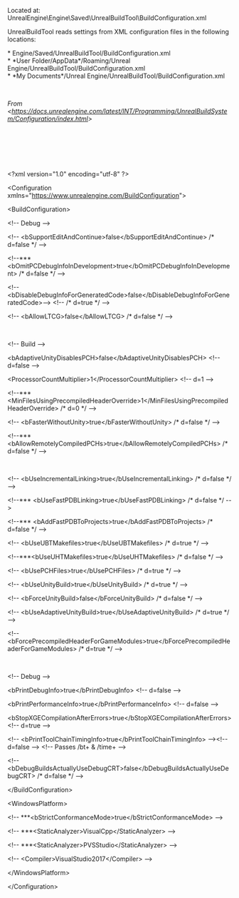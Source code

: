 Located at: UnrealEngine\\Engine\\Saved\\UnrealBuildTool\\BuildConfiguration.xml

UnrealBuildTool reads settings from XML configuration files in the following locations:

\* Engine/Saved/UnrealBuildTool/BuildConfiguration.xml  
\* \*User Folder/AppData\*/Roaming/Unreal Engine/UnrealBuildTool/BuildConfiguration.xml  
\* \*My Documents\*/Unreal Engine/UnrealBuildTool/BuildConfiguration.xml

 

*From &lt;<https://docs.unrealengine.com/latest/INT/Programming/UnrealBuildSystem/Configuration/index.html>&gt;*

 

 

 

&lt;?xml version="1.0" encoding="utf-8" ?&gt;

&lt;Configuration xmlns="https://www.unrealengine.com/BuildConfiguration"&gt;

&lt;BuildConfiguration&gt;

&lt;!-- Debug --&gt;

&lt;!-- &lt;bSupportEditAndContinue&gt;false&lt;/bSupportEditAndContinue&gt; /\* d=false \*/ --&gt;

&lt;!--\*\*\*&lt;bOmitPCDebugInfoInDevelopment&gt;true&lt;/bOmitPCDebugInfoInDevelopment&gt; /\* d=false \*/ --&gt;

&lt;!-- &lt;bDisableDebugInfoForGeneratedCode&gt;false&lt;/bDisableDebugInfoForGeneratedCode&gt;--&gt; &lt;!-- /\* d=true \*/ --&gt;

&lt;!-- &lt;bAllowLTCG&gt;false&lt;/bAllowLTCG&gt; /\* d=false \*/ --&gt;

 

&lt;!-- Build --&gt;

&lt;bAdaptiveUnityDisablesPCH&gt;false&lt;/bAdaptiveUnityDisablesPCH&gt; &lt;!-- d=false --&gt;

&lt;ProcessorCountMultiplier&gt;1&lt;/ProcessorCountMultiplier&gt; &lt;!-- d=1 --&gt;

&lt;!--\*\*\* &lt;MinFilesUsingPrecompiledHeaderOverride&gt;1&lt;/MinFilesUsingPrecompiledHeaderOverride&gt; /\* d=0 \*/ --&gt;

&lt;!-- &lt;bFasterWithoutUnity&gt;true&lt;/bFasterWithoutUnity&gt; /\* d=false \*/ --&gt;

&lt;!--\*\*\* &lt;bAllowRemotelyCompiledPCHs&gt;true&lt;/bAllowRemotelyCompiledPCHs&gt; /\* d=false \*/ --&gt;

 

&lt;!-- &lt;bUseIncrementalLinking&gt;true&lt;/bUseIncrementalLinking&gt; /\* d=false \*/ --&gt;

&lt;!--\*\*\* &lt;bUseFastPDBLinking&gt;true&lt;/bUseFastPDBLinking&gt; /\* d=false \*/ --&gt;

&lt;!--\*\*\* &lt;bAddFastPDBToProjects&gt;true&lt;/bAddFastPDBToProjects&gt; /\* d=false \*/ --&gt;

&lt;!-- &lt;bUseUBTMakefiles&gt;true&lt;/bUseUBTMakefiles&gt; /\* d=true \*/ --&gt;

&lt;!--\*\*\*&lt;bUseUHTMakefiles&gt;true&lt;/bUseUHTMakefiles&gt; /\* d=false \*/ --&gt;

&lt;!-- &lt;bUsePCHFiles&gt;true&lt;/bUsePCHFiles&gt; /\* d=true \*/ --&gt;

&lt;!-- &lt;bUseUnityBuild&gt;true&lt;/bUseUnityBuild&gt; /\* d=true \*/ --&gt;

&lt;!-- &lt;bForceUnityBuild&gt;false&lt;/bForceUnityBuild&gt; /\* d=false \*/ --&gt;

&lt;!-- &lt;bUseAdaptiveUnityBuild&gt;true&lt;/bUseAdaptiveUnityBuild&gt; /\* d=true \*/ --&gt;

&lt;!-- &lt;bForcePrecompiledHeaderForGameModules&gt;true&lt;/bForcePrecompiledHeaderForGameModules&gt; /\* d=true \*/ --&gt;

 

&lt;!-- Debug --&gt;

&lt;bPrintDebugInfo&gt;true&lt;/bPrintDebugInfo&gt; &lt;!-- d=false --&gt;

&lt;bPrintPerformanceInfo&gt;true&lt;/bPrintPerformanceInfo&gt; &lt;!-- d=false --&gt;

&lt;bStopXGECompilationAfterErrors&gt;true&lt;/bStopXGECompilationAfterErrors&gt; &lt;!-- d=true --&gt;

&lt;!-- &lt;bPrintToolChainTimingInfo&gt;true&lt;/bPrintToolChainTimingInfo&gt; --&gt;&lt;!-- d=false --&gt; &lt;!-- Passes /bt+ & /time+ --&gt;

&lt;!-- &lt;bDebugBuildsActuallyUseDebugCRT&gt;false&lt;/bDebugBuildsActuallyUseDebugCRT&gt; /\* d=false \*/ --&gt;

&lt;/BuildConfiguration&gt;

&lt;WindowsPlatform&gt;

&lt;!-- \*\*\*&lt;bStrictConformanceMode&gt;true&lt;/bStrictConformanceMode&gt; --&gt;

&lt;!-- \*\*\*&lt;StaticAnalyzer&gt;VisualCpp&lt;/StaticAnalyzer&gt; --&gt;

&lt;!-- \*\*\*&lt;StaticAnalyzer&gt;PVSStudio&lt;/StaticAnalyzer&gt; --&gt;

&lt;!-- &lt;Compiler&gt;VisualStudio2017&lt;/Compiler&gt; --&gt;

&lt;/WindowsPlatform&gt;

&lt;/Configuration&gt;
